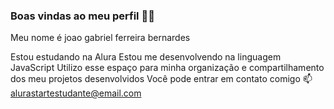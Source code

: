 ### Boas vindas ao meu perfil 💙💙
Meu nome é joao gabriel ferreira bernardes 

Estou estudando na Alura
Estou me desenvolvendo na linguagem JavaScript
Utilizo esse espaço para minha organização e compartilhamento dos meu projetos desenvolvidos
Você pode entrar em contato comigo 📫
alurastartestudante@email.com






 
